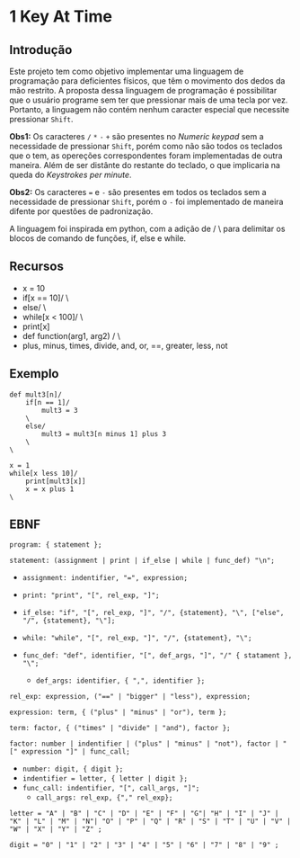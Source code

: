 # 1 Key At Time

## Introdução
Este projeto tem como objetivo implementar uma linguagem de programação para deficientes físicos, que têm o movimento dos dedos da mão restrito. A proposta dessa linguagem de programação é possibilitar que o usuário programe sem ter que pressionar mais de uma tecla por vez. Portanto, a linguagem não contém nenhum caracter especial que necessite pressionar `Shift`. 

**Obs1:** Os caracteres `/` `*` `-` `+` são presentes no *Numeric keypad* sem a necessidade de pressionar `Shift`, porém como não são todos os teclados que o tem, as opereções correspondentes foram implementadas de outra maneira. Além de ser distânte do restante do teclado, o que implicaria na queda do *Keystrokes per minute*.

**Obs2:** Os caracteres `=` e `-` são presentes em todos os teclados sem a necessidade de pressionar `Shift`, porém o `-` foi implementado de maneira difente por questões de padronização. 

A linguagem foi inspirada em python, com a adição de / \ para delimitar os blocos de comando de funções, if, else e while.

## Recursos
- x = 10
- if[x == 10]/  \
- else/  \
- while[x < 100]/  \
- print[x]
- def function(arg1, arg2) /  \
- plus, minus, times, divide, and, or, ==, greater, less, not

## Exemplo
```
def mult3[n]/
    if[n == 1]/
        mult3 = 3
    \
    else/
        mult3 = mult3[n minus 1] plus 3
    \
\

x = 1
while[x less 10]/
    print[mult3[x]]
    x = x plus 1
\
```

## EBNF

`program: { statement };`

`statement: (assignment | print | if_else | while | func_def) "\n";`

- `assignment: indentifier, "=", expression;`

- `print: "print", "[", rel_exp, "]";`

- `if_else: "if", "[", rel_exp, "]", "/", {statement}, "\", ["else", "/", {statement}, "\"];`

- `while: "while", "[", rel_exp, "]", "/", {statement}, "\";`

- `func_def: "def", identifier, "[", def_args, "]", "/" { statament }, "\";`

  - `def_args: identifier, { ",", identifier };`

`rel_exp: expression, ("==" | "bigger" | "less"), expression;`

`expression: term, { ("plus" | "minus" | "or"), term };`

`term: factor, { ("times" | "divide" | "and"), factor };`

`factor: number | indentifier | ("plus" | "minus" | "not"), factor | "[" expression "]" | func_call;`
- `number: digit, { digit };`
- `indentifier = letter, { letter | digit };`
- `func_call: indentifier, "[", call_args, "]";`
  - `call_args: rel_exp, {"," rel_exp};`

`letter = "A" | "B" | "C" | "D" | "E" | "F" | "G"| "H" | "I" | "J" | "K" | "L" | "M" | "N"| "O" | "P" | "Q" | "R" | "S" | "T" | "U" | "V" | "W" | "X" | "Y" | "Z" ;`

`digit = "0" | "1" | "2" | "3" | "4" | "5" | "6" | "7" | "8" | "9" ;`
